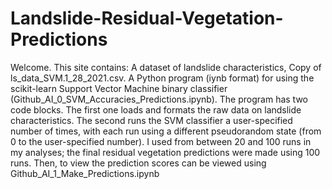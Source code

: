 # Landslide-Residual-Vegetation-Predictions
Welcome.  This site contains:
A dataset of landslide characteristics, Copy of ls_data_SVM.1_28_2021.csv. 
A Python program (iynb format) for using the scikit-learn Support Vector Machine binary classifier (Github_AI_0_SVM_Accuracies_Predictions.ipynb).  The program has two code blocks.  The first one loads and formats the raw data on landslide characteristics.  The second runs the SVM classifier a user-specified number of times, with each run using a different pseudorandom state (from 0 to the user-specified number).  I used from between 20 and 100 runs in my analyses; the final residual vegetation predictions were made using 100 runs.  Then, to view the prediction scores can be viewed using Github_AI_1_Make_Predictions.ipynb 
